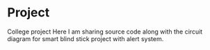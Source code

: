 # Project
College project
Here I am sharing source code along with the circuit diagram for smart blind stick project with alert system.
